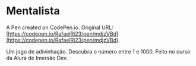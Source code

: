 # Mentalista

A Pen created on CodePen.io. Original URL: [https://codepen.io/RafaelRi23/pen/mdjzVBd](https://codepen.io/RafaelRi23/pen/mdjzVBd).

Um jogo de adivinhação. Descubra o número entre 1 e 1000. Feito no curso da Alura de Imersão Dev.